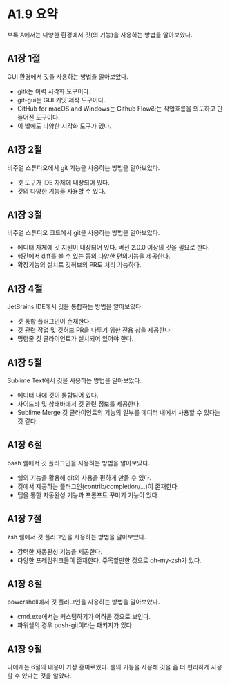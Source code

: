 # A1.9 요약
부록 A에서는 다양한 환경에서 깃(의 기능)을 사용하는 방법을 알아보았다.

## A1장 1절
GUI 환경에서 깃을 사용하는 방법을 알아보았다.

- gitk는 이력 시각화 도구이다.
- git-gui는 GUI 커밋 제작 도구이다.
- GitHub for macOS and Windows는 Github Flow라는 작업흐름을 의도하고 만들어진 도구이다.
- 이 밖에도 다양한 시각화 도구가 있다.

## A1장 2절
비주얼 스튜디오에서 git 기능을 사용하는 방법을 알아보았다.

- 깃 도구가 IDE 자체에 내장되어 있다.
- 깃의 다양한 기능을 사용할 수 있다.

## A1장 3절
비주얼 스튜디오 코드에서 git을 사용하는 방법을 알아보았다.

- 에디터 자체에 깃 지원이 내장되어 있다. 버전 2.0.0 이상의 깃을 필요로 한다.
- 행간에서 diff를 볼 수 있는 등의 다양한 편의기능을 제공한다.
- 확장기능의 설치로 깃허브의 PR도 처리 가능하다.

## A1장 4절
JetBrains IDE에서 깃을 통합하는 방법을 알아보았다.

- 깃 통합 플러그인이 존재한다.
- 깃 관련 작업 및 깃허브 PR을 다루기 위한 전용 창을 제공한다.
- 명령줄 깃 클라이언트가 설치되어 있어야 한다.

## A1장 5절
Sublime Text에서 깃을 사용하는 방법을 알아보았다.

- 에디터 내에 깃이 통합되어 있다.
- 사이드바 및 상태바에서 깃 관련 정보를 제공한다.
- Sublime Merge 깃 클라이언트의 기능의 일부를 에디터 내에서 사용할 수 있다는 것 같다.

## A1장 6절
bash 쉘에서 깃 플러그인을 사용하는 방법을 알아보았다.

- 쉘의 기능을 활용해 git의 사용을 편하게 만들 수 있다.
- 깃에서 제공하는 플러그인(contrib/completion/...)이 존재한다.
- 탭을 통한 자동완성 기능과 프롬프트 꾸미기 기능이 있다.

## A1장 7절
zsh 쉘에서 깃 플러그인을 사용하는 방법을 알아보았다.

- 강력한 자동완성 기능을 제공한다.
- 다양한 프레임워크들이 존재한다. 주목할만한 것으로 oh-my-zsh가 있다.

## A1장 8절
powershell에서 깃 플러그인을 사용하는 방법을 알아보았다.

- cmd.exe에서는 커스텀하기가 어려운 것으로 보인다.
- 파워쉘의 경우 posh-git이라는 패키지가 있다.

## A1장 9절
나에게는 6절의 내용이 가장 흥미로웠다. 쉘의 기능을 사용해 깃을 좀 더 편리하게 사용할 수 있다는 것을 알았다.
